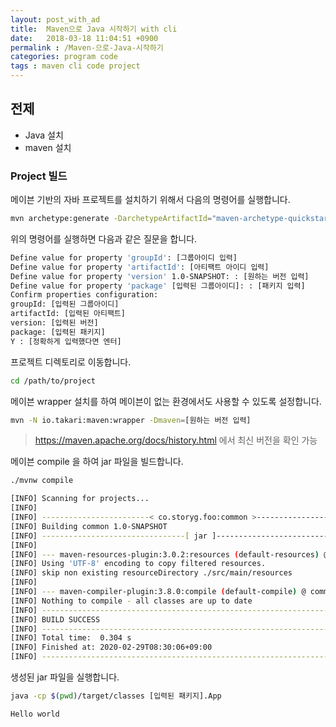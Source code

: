 ```yaml
---
layout: post_with_ad
title:  Maven으로 Java 시작하기 with cli
date:   2018-03-18 11:04:51 +0900
permalink : /Maven-으로-Java-시작하기
categories: program code
tags : maven cli code project
---
```


## 전제

* Java 설치
* maven 설치

### Project 빌드

메이븐 기반의 자바 프로젝트를 설치하기 위해서 다음의 명령어를 실행합니다.

``` sh
mvn archetype:generate -DarchetypeArtifactId="maven-archetype-quickstart" -DarchetypeGroupId="org.apache.maven.archetypes" -DarchetypeVersion="1.4"
```

위의 명령어를 실행하면 다음과 같은 질문을 합니다.

``` sh
Define value for property 'groupId': [그룹아이디 입력]
Define value for property 'artifactId': [아티팩트 아이디 입력]
Define value for property 'version' 1.0-SNAPSHOT: : [원하는 버전 입력]
Define value for property 'package' [입력된 그룹아이디]: : [패키지 입력]
Confirm properties configuration:
groupId: [입력된 그룹아이디]
artifactId: [입력된 아티팩트]
version: [입력된 버전]
package: [입력된 패키지]
Y : [정확하게 입력했다면 엔터]
```

프로젝트 디렉토리로 이동합니다.

``` sh
cd /path/to/project
```

메이븐 wrapper 설치를 하여 메이븐이 없는 환경에서도 사용할 수 있도록 설정합니다.

``` sh
mvn -N io.takari:maven:wrapper -Dmaven=[원하는 버전 입력]
```

> https://maven.apache.org/docs/history.html 에서 최신 버전을 확인 가능

메이븐 compile 을 하여 jar 파일을 빌드합니다.

``` sh
./mvnw compile
```

``` sh
[INFO] Scanning for projects...
[INFO] 
[INFO] ------------------------< co.storyg.foo:common >------------------------
[INFO] Building common 1.0-SNAPSHOT
[INFO] --------------------------------[ jar ]---------------------------------
[INFO] 
[INFO] --- maven-resources-plugin:3.0.2:resources (default-resources) @ common ---
[INFO] Using 'UTF-8' encoding to copy filtered resources.
[INFO] skip non existing resourceDirectory ./src/main/resources
[INFO] 
[INFO] --- maven-compiler-plugin:3.8.0:compile (default-compile) @ common ---
[INFO] Nothing to compile - all classes are up to date
[INFO] ------------------------------------------------------------------------
[INFO] BUILD SUCCESS
[INFO] ------------------------------------------------------------------------
[INFO] Total time:  0.304 s
[INFO] Finished at: 2020-02-29T08:30:06+09:00
[INFO] ------------------------------------------------------------------------
```
생성된 jar 파일을 실행합니다.

``` sh
java -cp $(pwd)/target/classes [입력된 패키지].App 
```

``` sh
Hello world
```